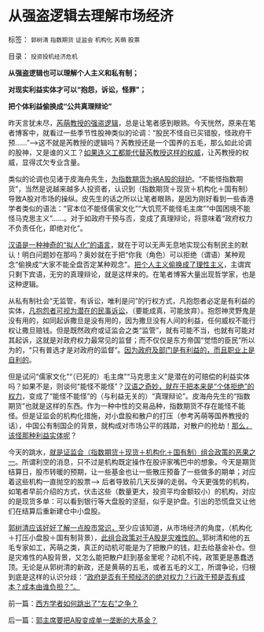 # 从强盗逻辑去理解市场经济

标签： `郭树清` `指数期货` `证监会` `机构化` `芮萌` `股票` 

目录： `投资投机经济危机`

**从强盗逻辑也可以理解个人主义和私有制；**

**对现实利益实体才可以“抱怨，诉讼，怪罪”；**

**把个体利益偷换成“公共真理辩论”**

昨天言犹未尽，[芮萌教授的强盗逻辑](../../../2012/10/25/郭树清主席的执政自辩，芮萌教授的强盗逻辑.md)，总是让笔者感到眼熟。今天恍然，原来在笔者博客中，就看过一些季节性股神类似的论调：“股民不怪自已买错股，怪政府干预……”——>这不就是芮教授的逻辑吗？芮教授还是一个国养的五毛，那么如此论调的股神，又是谁的义工？[如果连义工都能代替芮教授这样的权威](../../../2012/8/28/损人不利已的愚暴贱民.md)，让芮教授的权威，显得忒欠专业含量。

类似的论调也见诸于皮海舟先生，[为指数期货为祸A股的辩护](../../../2012/3/29/期货指数是机构化操纵出大熊市的祸根；.md)。“不能怪指数期货”，当然是说越来越多人投资者，认识到（指数期货＋现货＋机构化＋国有制）导致A股对市场的操纵。皮先生的话之所以让笔者眼熟，是因为刚好看到一些香港学者类似的语法：“官本位不能怪儒家文化”“大饥荒不能怪毛主席”“中国困境不能怪马克思主义”……。对于如政府干预与否，变成了真理辩论，将意味着“政府权力不负责任化，即绝对化”。

[汉语是一种神奇的“拟人化”的语言](../../../2010/10/16/汉语是修辞表意语言，最适合道德口水仗.md)，就在于可以无声无息地实现公有制民主的默认！明白问题妙在那吗？奥妙就在于把“你我（角色）可以拒绝（谓语）某种观念”偷换成“大家不能全盘否定某种观念”。[把个人主义偷换成了理性主义](../../../2012/4/22/坐而论道象天人，道貌岸然似真君.md)，主谓宾只剩下宾语，无穷的真理辩论，就是这样来的。在笔者博客大量出现哲学家，也是这种逻辑。

从私有制社会“无监管，有诉讼，唯利是问”的行权方式，凡抱怨者必定是有利益的实体，[凡抱怨者可视为潜在的民事诉讼](../../../2011/12/1/小政府＝消费者依法诉讼取代“监管”.md)，（要能成真，可能放弃）。抱怨神灵野鬼是没有用的，如同起诉撒旦是没有用的，因为撒旦没有人间的利益，任何威权不能行权让撒旦赔钱。但是既然政府或证监会之类“监管”，就有可能不当，也就有可能对其起诉，这就是对政府权力最常见的监督；而不仅仅是东方帝国“觉悟的臣民”所以为的，“只有普选才是对政府的监督”。[因为政府及部门是有利益的，而且职业上是自利的](http://darthvad.blog.sohu.com/161146952.html)。

但是试问“儒家文化”“（已死的）毛主席”“马克思主义”是潜在的可赔偿的利益实体吗？如果不是，则谈何“能怪不能怪”？[汉语之奇妙，就在于把本来是“个体拒绝”的权力](../../../2009/5/25/走出汉文化“公说公有理”的语言泥潭.md)，变成了“能怪不能怪”的（与利益无关的）“真理辩论”。皮海舟先生的“指数期货”也就是这样的东西。作为一种中性的交易品种，指数期货不存在能怪不能怪。但是证监会的机构化措施，对小盘股和散户的打压（参考芮萌等国养教授的话），中国公有制国企的背景，就构成对市场公平的践踏，对散户的抢劫！[那么，该怪那种利益实体呢](../../../2012/10/18/限制对小盘股的投资，熊害深远；.md)？

今天的跳水，[就是证监会（指数期货＋现货＋机构化＋国有制）组合政策的恶果之一](../../../2012/10/18/限制对小盘股的投资，熊害深远；.md)。所谓利空的消息，只不过是机构既定操作在股评家嘴巴中的想象。今天是期货结算日，股市转暖的预期，让一些基金也让一些散庄预备了一些做多的期单；对应着这些机构一直抛空的股票——>
后者导致前几天反弹的走弱。今天更强势的机构，如笔者早前介绍的方式，伏击这些（数量更大，投资平均金额较小）的机构，对应的是现货多单：可以看到银行等大盘股的坚挺，似乎是护盘。引出的恐慌盘又让他们在结算后重新建仓中小盘股。

[郭树清应该好好了解一点股市常识，](../../../2012/8/29/郭政委的那条新政“政治不正确”？.md)至少应该知道，从市场经济的角度，（机构化＋打压小盘股＋国有制背景），[此组合政策对于A股是灾难性的。](../../../2012/4/24/强盗逻辑正在制造空前的金融危机和经济危机.md)郭树清和他的五毛专家如工，芮萌之类，真正的动机可能是为了把散户的钱，赶去给基金补仓。但是灾难性的A股背景，又怎么能把散户赶到基金里呢？动机不纯，政策更是愚蠢透顶。无论是从郭树清的新政，还是黄萌的五毛，或者五毛的义工，所谓争论，归根到底是这样的认识分歧：“[政府是否有干预经济的绝对权力？行政干预是否有成本？成本由谁负担？”。](../../../2012/5/13/公有制囚徒博弈的道德自慰，经济自杀的利益循环.md)

前一篇：[西方学者如何跳出了“左右”之争？](../../../2012/10/27/西方学者如何跳出了“左右”之争？.md)

后一篇：[郭主席要把A股变成单一垄断的大基金？](../../../2012/10/27/郭主席要把A股变成单一垄断的大基金？.md)